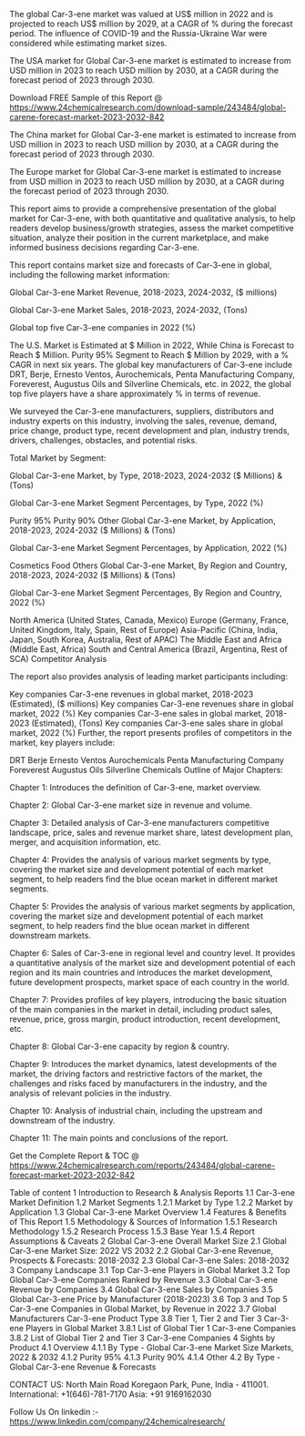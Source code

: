 The global Car-3-ene market was valued at US$ million in 2022 and is projected to reach US$ million by 2029, at a CAGR of % during the forecast period. The influence of COVID-19 and the Russia-Ukraine War were considered while estimating market sizes.

The USA market for Global  Car-3-ene market is estimated to increase from USD million in 2023 to reach USD million by 2030, at a CAGR during the forecast period of 2023 through 2030.

Download FREE Sample of this Report @ https://www.24chemicalresearch.com/download-sample/243484/global-carene-forecast-market-2023-2032-842

The China market for Global  Car-3-ene market is estimated to increase from USD million in 2023 to reach USD million by 2030, at a CAGR during the forecast period of 2023 through 2030.

The Europe market for Global  Car-3-ene market is estimated to increase from USD million in 2023 to reach USD million by 2030, at a CAGR during the forecast period of 2023 through 2030.

This report aims to provide a comprehensive presentation of the global market for Car-3-ene, with both quantitative and qualitative analysis, to help readers develop business/growth strategies, assess the market competitive situation, analyze their position in the current marketplace, and make informed business decisions regarding Car-3-ene.

This report contains market size and forecasts of Car-3-ene in global, including the following market information:

Global Car-3-ene Market Revenue, 2018-2023, 2024-2032, ($ millions)

Global Car-3-ene Market Sales, 2018-2023, 2024-2032, (Tons)

Global top five Car-3-ene companies in 2022 (%)

The U.S. Market is Estimated at $ Million in 2022, While China is Forecast to Reach $ Million.
Purity 95% Segment to Reach $ Million by 2029, with a % CAGR in next six years.
The global key manufacturers of Car-3-ene include DRT, Berje, Ernesto Ventos, Aurochemicals, Penta Manufacturing Company, Foreverest, Augustus Oils and Silverline Chemicals, etc. in 2022, the global top five players have a share approximately % in terms of revenue.

We surveyed the Car-3-ene manufacturers, suppliers, distributors and industry experts on this industry, involving the sales, revenue, demand, price change, product type, recent development and plan, industry trends, drivers, challenges, obstacles, and potential risks.

Total Market by Segment:

Global Car-3-ene Market, by Type, 2018-2023, 2024-2032 ($ Millions) & (Tons)

Global Car-3-ene Market Segment Percentages, by Type, 2022 (%)

Purity 95%
Purity 90%
Other
Global Car-3-ene Market, by Application, 2018-2023, 2024-2032 ($ Millions) & (Tons)

Global Car-3-ene Market Segment Percentages, by Application, 2022 (%)

Cosmetics
Food
Others
Global Car-3-ene Market, By Region and Country, 2018-2023, 2024-2032 ($ Millions) & (Tons)

Global Car-3-ene Market Segment Percentages, By Region and Country, 2022 (%)

North America (United States, Canada, Mexico)
Europe (Germany, France, United Kingdom, Italy, Spain, Rest of Europe)
Asia-Pacific (China, India, Japan, South Korea, Australia, Rest of APAC)
The Middle East and Africa (Middle East, Africa)
South and Central America (Brazil, Argentina, Rest of SCA)
Competitor Analysis

The report also provides analysis of leading market participants including:

Key companies Car-3-ene revenues in global market, 2018-2023 (Estimated), ($ millions)
Key companies Car-3-ene revenues share in global market, 2022 (%)
Key companies Car-3-ene sales in global market, 2018-2023 (Estimated), (Tons)
Key companies Car-3-ene sales share in global market, 2022 (%)
Further, the report presents profiles of competitors in the market, key players include:

DRT
Berje
Ernesto Ventos
Aurochemicals
Penta Manufacturing Company
Foreverest
Augustus Oils
Silverline Chemicals
Outline of Major Chapters:

Chapter 1: Introduces the definition of Car-3-ene, market overview.

Chapter 2: Global Car-3-ene market size in revenue and volume.

Chapter 3: Detailed analysis of Car-3-ene manufacturers competitive landscape, price, sales and revenue market share, latest development plan, merger, and acquisition information, etc.

Chapter 4: Provides the analysis of various market segments by type, covering the market size and development potential of each market segment, to help readers find the blue ocean market in different market segments.

Chapter 5: Provides the analysis of various market segments by application, covering the market size and development potential of each market segment, to help readers find the blue ocean market in different downstream markets.

Chapter 6: Sales of Car-3-ene in regional level and country level. It provides a quantitative analysis of the market size and development potential of each region and its main countries and introduces the market development, future development prospects, market space of each country in the world.

Chapter 7: Provides profiles of key players, introducing the basic situation of the main companies in the market in detail, including product sales, revenue, price, gross margin, product introduction, recent development, etc.

Chapter 8: Global Car-3-ene capacity by region & country.

Chapter 9: Introduces the market dynamics, latest developments of the market, the driving factors and restrictive factors of the market, the challenges and risks faced by manufacturers in the industry, and the analysis of relevant policies in the industry.

Chapter 10: Analysis of industrial chain, including the upstream and downstream of the industry.

Chapter 11: The main points and conclusions of the report.

Get the Complete Report & TOC @ https://www.24chemicalresearch.com/reports/243484/global-carene-forecast-market-2023-2032-842

Table of content
1 Introduction to Research & Analysis Reports
1.1 Car-3-ene Market Definition
1.2 Market Segments
1.2.1 Market by Type
1.2.2 Market by Application
1.3 Global Car-3-ene Market Overview
1.4 Features & Benefits of This Report
1.5 Methodology & Sources of Information
1.5.1 Research Methodology
1.5.2 Research Process
1.5.3 Base Year
1.5.4 Report Assumptions & Caveats
2 Global Car-3-ene Overall Market Size
2.1 Global Car-3-ene Market Size: 2022 VS 2032
2.2 Global Car-3-ene Revenue, Prospects & Forecasts: 2018-2032
2.3 Global Car-3-ene Sales: 2018-2032
3 Company Landscape
3.1 Top Car-3-ene Players in Global Market
3.2 Top Global Car-3-ene Companies Ranked by Revenue
3.3 Global Car-3-ene Revenue by Companies
3.4 Global Car-3-ene Sales by Companies
3.5 Global Car-3-ene Price by Manufacturer (2018-2023)
3.6 Top 3 and Top 5 Car-3-ene Companies in Global Market, by Revenue in 2022
3.7 Global Manufacturers Car-3-ene Product Type
3.8 Tier 1, Tier 2 and Tier 3 Car-3-ene Players in Global Market
3.8.1 List of Global Tier 1 Car-3-ene Companies
3.8.2 List of Global Tier 2 and Tier 3 Car-3-ene Companies
4 Sights by Product
4.1 Overview
4.1.1 By Type - Global Car-3-ene Market Size Markets, 2022 & 2032
4.1.2 Purity 95%
4.1.3 Purity 90%
4.1.4 Other
4.2 By Type - Global Car-3-ene Revenue & Forecasts

CONTACT US:
North Main Road Koregaon Park, Pune, India - 411001.
International: +1(646)-781-7170
Asia: +91 9169162030

Follow Us On linkedin :- https://www.linkedin.com/company/24chemicalresearch/
